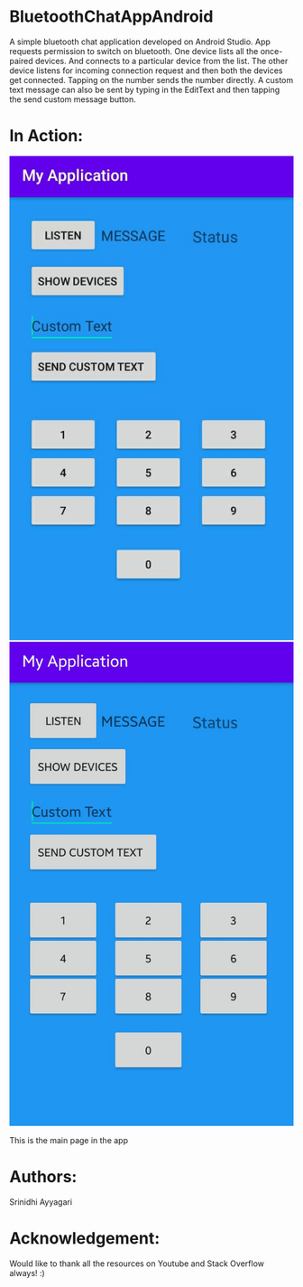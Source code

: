 # BluetoothChatAppAndroid
A simple bluetooth chat application developed on Android Studio. App requests permission to switch on bluetooth.
One device lists all the once-paired devices. And connects to a particular device from the list. 
The other device listens for incoming connection request and then both the devices get connected.
Tapping on the number sends the number directly. A custom text message can also be sent by typing in the EditText and then tapping the send custom message button.

 # In Action:
 
![Device1](d1r.jpeg)
![Device0](d0r.jpeg)

This is the main page in the app


# Authors:
Srinidhi Ayyagari

# Acknowledgement:
Would like to thank all the resources on Youtube and Stack Overflow always! :)

